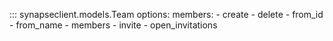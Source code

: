 ::: synapseclient.models.Team
    options:
        members:
        - create
        - delete
        - from_id
        - from_name
        - members
        - invite
        - open_invitations

